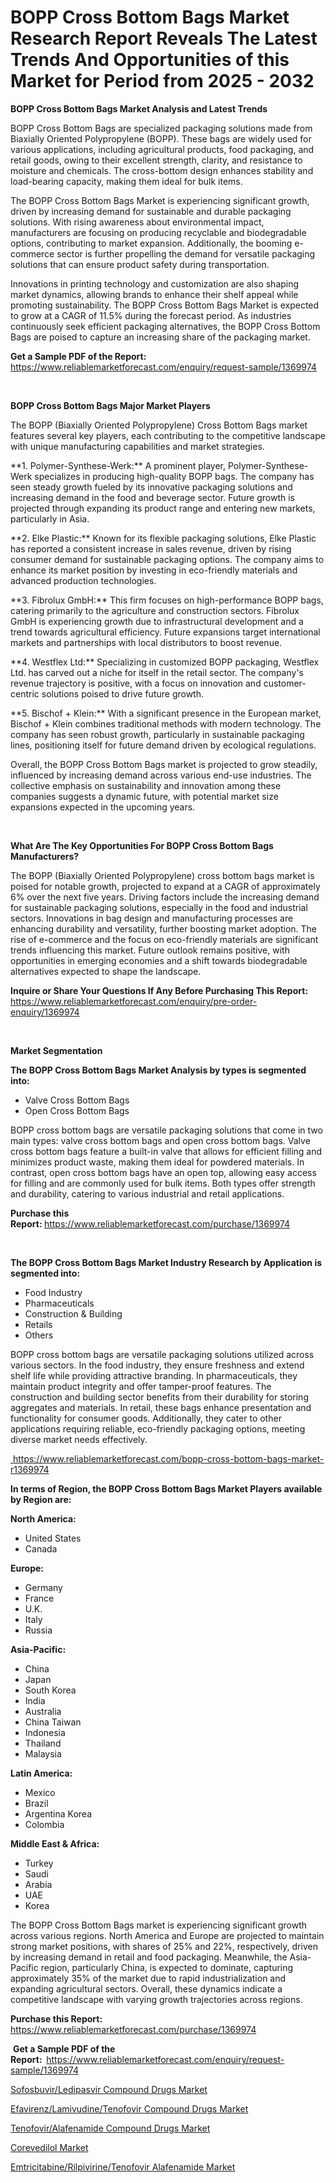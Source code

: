 <p><h1>BOPP Cross Bottom Bags Market Research Report Reveals The Latest Trends And Opportunities of this Market for Period from 2025 - 2032</h1></p><p><strong>BOPP Cross Bottom Bags Market Analysis and Latest Trends</strong></p>
<p><p>BOPP Cross Bottom Bags are specialized packaging solutions made from Biaxially Oriented Polypropylene (BOPP). These bags are widely used for various applications, including agricultural products, food packaging, and retail goods, owing to their excellent strength, clarity, and resistance to moisture and chemicals. The cross-bottom design enhances stability and load-bearing capacity, making them ideal for bulk items.</p><p>The BOPP Cross Bottom Bags Market is experiencing significant growth, driven by increasing demand for sustainable and durable packaging solutions. With rising awareness about environmental impact, manufacturers are focusing on producing recyclable and biodegradable options, contributing to market expansion. Additionally, the booming e-commerce sector is further propelling the demand for versatile packaging solutions that can ensure product safety during transportation.</p><p>Innovations in printing technology and customization are also shaping market dynamics, allowing brands to enhance their shelf appeal while promoting sustainability. The BOPP Cross Bottom Bags Market is expected to grow at a CAGR of 11.5% during the forecast period. As industries continuously seek efficient packaging alternatives, the BOPP Cross Bottom Bags are poised to capture an increasing share of the packaging market.</p></p>
<p><strong>Get a Sample PDF of the Report:&nbsp;</strong> <a href="https://www.reliablemarketforecast.com/enquiry/request-sample/1369974?utm_campaign=1834&utm_medium=2&utm_source=Github&utm_content=ia&utm_term=22032025&utm_id=bopp-cross-bottom-bags">https://www.reliablemarketforecast.com/enquiry/request-sample/1369974</a></p>
<p>&nbsp;</p>
<p><strong>BOPP Cross Bottom Bags Major Market Players</strong></p>
<p><p>The BOPP (Biaxially Oriented Polypropylene) Cross Bottom Bags market features several key players, each contributing to the competitive landscape with unique manufacturing capabilities and market strategies.</p><p>**1. Polymer-Synthese-Werk:** A prominent player, Polymer-Synthese-Werk specializes in producing high-quality BOPP bags. The company has seen steady growth fueled by its innovative packaging solutions and increasing demand in the food and beverage sector. Future growth is projected through expanding its product range and entering new markets, particularly in Asia.</p><p>**2. Elke Plastic:** Known for its flexible packaging solutions, Elke Plastic has reported a consistent increase in sales revenue, driven by rising consumer demand for sustainable packaging options. The company aims to enhance its market position by investing in eco-friendly materials and advanced production technologies.</p><p>**3. Fibrolux GmbH:** This firm focuses on high-performance BOPP bags, catering primarily to the agriculture and construction sectors. Fibrolux GmbH is experiencing growth due to infrastructural development and a trend towards agricultural efficiency. Future expansions target international markets and partnerships with local distributors to boost revenue.</p><p>**4. Westflex Ltd:** Specializing in customized BOPP packaging, Westflex Ltd. has carved out a niche for itself in the retail sector. The company's revenue trajectory is positive, with a focus on innovation and customer-centric solutions poised to drive future growth.</p><p>**5. Bischof + Klein:** With a significant presence in the European market, Bischof + Klein combines traditional methods with modern technology. The company has seen robust growth, particularly in sustainable packaging lines, positioning itself for future demand driven by ecological regulations.</p><p>Overall, the BOPP Cross Bottom Bags market is projected to grow steadily, influenced by increasing demand across various end-use industries. The collective emphasis on sustainability and innovation among these companies suggests a dynamic future, with potential market size expansions expected in the upcoming years.</p></p>
<p>&nbsp;</p>
<p><strong>What Are The Key Opportunities For BOPP Cross Bottom Bags Manufacturers?</strong></p>
<p><p>The BOPP (Biaxially Oriented Polypropylene) cross bottom bags market is poised for notable growth, projected to expand at a CAGR of approximately 6% over the next five years. Driving factors include the increasing demand for sustainable packaging solutions, especially in the food and industrial sectors. Innovations in bag design and manufacturing processes are enhancing durability and versatility, further boosting market adoption. The rise of e-commerce and the focus on eco-friendly materials are significant trends influencing this market. Future outlook remains positive, with opportunities in emerging economies and a shift towards biodegradable alternatives expected to shape the landscape.</p></p>
<p><strong>Inquire or Share Your Questions If Any Before Purchasing This Report:</strong> <a href="https://www.reliablemarketforecast.com/enquiry/pre-order-enquiry/1369974?utm_campaign=1834&utm_medium=2&utm_source=Github&utm_content=ia&utm_term=22032025&utm_id=bopp-cross-bottom-bags">https://www.reliablemarketforecast.com/enquiry/pre-order-enquiry/1369974</a></p>
<p>&nbsp;</p>
<p><strong>Market Segmentation</strong></p>
<p><strong>The BOPP Cross Bottom Bags Market Analysis by types is segmented into:</strong></p>
<p><ul><li>Valve Cross Bottom Bags</li><li>Open Cross Bottom Bags</li></ul></p>
<p><p>BOPP cross bottom bags are versatile packaging solutions that come in two main types: valve cross bottom bags and open cross bottom bags. Valve cross bottom bags feature a built-in valve that allows for efficient filling and minimizes product waste, making them ideal for powdered materials. In contrast, open cross bottom bags have an open top, allowing easy access for filling and are commonly used for bulk items. Both types offer strength and durability, catering to various industrial and retail applications.</p></p>
<p><strong>Purchase this Report:&nbsp;</strong><a href="https://www.reliablemarketforecast.com/purchase/1369974?utm_campaign=1834&utm_medium=2&utm_source=Github&utm_content=ia&utm_term=22032025&utm_id=bopp-cross-bottom-bags">https://www.reliablemarketforecast.com/purchase/1369974</a></p>
<p>&nbsp;</p>
<p><strong>The BOPP Cross Bottom Bags Market Industry Research by Application is segmented into:</strong></p>
<p><ul><li>Food Industry</li><li>Pharmaceuticals</li><li>Construction & Building</li><li>Retails</li><li>Others</li></ul></p>
<p><p>BOPP cross bottom bags are versatile packaging solutions utilized across various sectors. In the food industry, they ensure freshness and extend shelf life while providing attractive branding. In pharmaceuticals, they maintain product integrity and offer tamper-proof features. The construction and building sector benefits from their durability for storing aggregates and materials. In retail, these bags enhance presentation and functionality for consumer goods. Additionally, they cater to other applications requiring reliable, eco-friendly packaging options, meeting diverse market needs effectively.</p></p>
<p><a href="https://www.reliablemarketforecast.com/bopp-cross-bottom-bags-market-r1369974?utm_campaign=1834&utm_medium=2&utm_source=Github&utm_content=ia&utm_term=22032025&utm_id=bopp-cross-bottom-bags">&nbsp;https://www.reliablemarketforecast.com/bopp-cross-bottom-bags-market-r1369974</a></p>
<p><strong>In terms of Region, the BOPP Cross Bottom Bags Market Players available by Region are:</strong></p>
<p>
    <p> <strong> North America: </strong>
        <ul>
            <li>United States</li>
            <li>Canada</li>
        </ul>
        </p> 
    <p> <strong> Europe: </strong>
        <ul>
            <li>Germany</li>
            <li>France</li>
            <li>U.K.</li>
            <li>Italy</li>
            <li>Russia</li>
        </ul>
        </p> 
    <p> <strong> Asia-Pacific: </strong>
        <ul>
            <li>China</li>
            <li>Japan</li>
            <li>South Korea</li>
            <li>India</li>
            <li>Australia</li>
            <li>China Taiwan</li>
            <li>Indonesia</li>
            <li>Thailand</li>
            <li>Malaysia</li>
        </ul>
        </p> 
    <p> <strong> Latin America: </strong>
        <ul>
            <li>Mexico</li>
            <li>Brazil</li>
            <li>Argentina Korea</li>
            <li>Colombia</li>
        </ul>
        </p> 
    <p> <strong> Middle East & Africa: </strong>
        <ul>
            <li>Turkey</li>
            <li>Saudi</li>
            <li>Arabia</li>
            <li>UAE</li>
            <li>Korea</li>
        </ul>
    </p>
    </p>
<p><p>The BOPP Cross Bottom Bags market is experiencing significant growth across various regions. North America and Europe are projected to maintain strong market positions, with shares of 25% and 22%, respectively, driven by increasing demand in retail and food packaging. Meanwhile, the Asia-Pacific region, particularly China, is expected to dominate, capturing approximately 35% of the market due to rapid industrialization and expanding agricultural sectors. Overall, these dynamics indicate a competitive landscape with varying growth trajectories across regions.</p></p>
<p><strong>Purchase this Report: </strong><a href="https://www.reliablemarketforecast.com/purchase/1369974?utm_campaign=1834&utm_medium=2&utm_source=Github&utm_content=ia&utm_term=22032025&utm_id=bopp-cross-bottom-bags">https://www.reliablemarketforecast.com/purchase/1369974</a></p>
<p>&nbsp;<strong>Get a Sample PDF of the Report:&nbsp;&nbsp;</strong><a href="https://www.reliablemarketforecast.com/enquiry/request-sample/1369974?utm_campaign=1834&utm_medium=2&utm_source=Github&utm_content=ia&utm_term=22032025&utm_id=bopp-cross-bottom-bags">https://www.reliablemarketforecast.com/enquiry/request-sample/1369974</a></p>
<p><strong></strong></p>
<p><p><a href="https://github.com/cagleplittrw/Market-Research-Report-List-1/blob/main/sofosbuvirledipasvir-compound-drugs-market.md?utm_campaign=1834&utm_medium=2&utm_source=Github&utm_content=ia&utm_term=22032025&utm_id=bopp-cross-bottom-bags">Sofosbuvir/Ledipasvir Compound Drugs Market</a></p><p><a href="https://github.com/budenhanelfc/Market-Research-Report-List-1/blob/main/efavirenzlamivudinetenofovir-compound-drugs-market.md?utm_campaign=1834&utm_medium=2&utm_source=Github&utm_content=ia&utm_term=22032025&utm_id=bopp-cross-bottom-bags">Efavirenz/Lamivudine/Tenofovir Compound Drugs Market</a></p><p><a href="https://github.com/marrahcerpas05/Market-Research-Report-List-1/blob/main/tenofoviralafenamide-compound-drugs-market.md?utm_campaign=1834&utm_medium=2&utm_source=Github&utm_content=ia&utm_term=22032025&utm_id=bopp-cross-bottom-bags">Tenofovir/Alafenamide Compound Drugs Market</a></p><p><a href="https://github.com/dahcheeviola/Market-Research-Report-List-1/blob/main/corevedilol-market.md?utm_campaign=1834&utm_medium=2&utm_source=Github&utm_content=ia&utm_term=22032025&utm_id=bopp-cross-bottom-bags">Corevedilol Market</a></p><p><a href="https://github.com/dichkotuanny/Market-Research-Report-List-1/blob/main/emtricitabinerilpivirinetenofovir-alafenamide-market.md?utm_campaign=1834&utm_medium=2&utm_source=Github&utm_content=ia&utm_term=22032025&utm_id=bopp-cross-bottom-bags">Emtricitabine/Rilpivirine/Tenofovir Alafenamide Market</a></p></p>